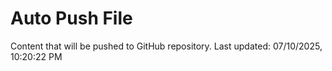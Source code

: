 # Auto Push File

Content that will be pushed to GitHub repository.
Last updated: 07/10/2025, 10:20:22 PM